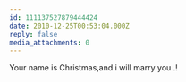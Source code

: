```yaml
---
id: 111137527879444424
date: 2010-12-25T00:53:04.000Z
reply: false
media_attachments: 0
---
```


Your name is Christmas,and i will marry you .!

